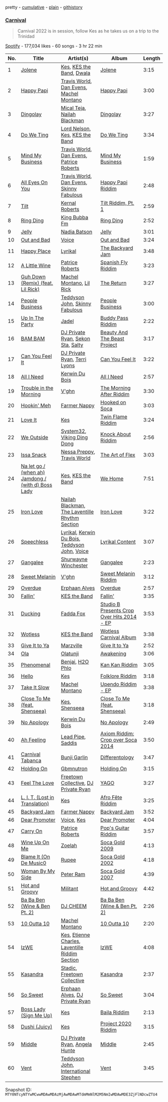 pretty - [cumulative](/playlists/cumulative/37i9dQZF1DX0rM1NjYKMJa.md) - [plain](/playlists/plain/37i9dQZF1DX0rM1NjYKMJa) - [githistory](https://github.githistory.xyz/mackorone/spotify-playlist-archive/blob/main/playlists/plain/37i9dQZF1DX0rM1NjYKMJa)

### [Carnival](https://open.spotify.com/playlist/37i9dQZF1DX0rM1NjYKMJa)

> Carnival 2022 is in session, follow Kes as he takes us on a trip to the Trinidad

[Spotify](https://open.spotify.com/user/spotify) - 177,034 likes - 60 songs - 3 hr 22 min

| No. | Title | Artist(s) | Album | Length |
|---|---|---|---|---|
| 1 | [Jolene](https://open.spotify.com/track/6B1si3DuUOmVaWQ53GijZh) | [Kes](https://open.spotify.com/artist/7E6r9S8qCRfZVCjF1A8do6), [KES the Band](https://open.spotify.com/artist/1dghdU4VhWh2b4BMf3scHH), [Dwala](https://open.spotify.com/artist/2Bk5mmhrQfB0kws2HZbpmT) | [Jolene](https://open.spotify.com/album/3S8m8x31vQLl4I4R4gqA88) | 3:15 |
| 2 | [Happy Papi](https://open.spotify.com/track/39YdhPUMInQJYoUN10pXV6) | [Travis World](https://open.spotify.com/artist/5AVAzwpIu9f3H1oegupPCd), [Dan Evens](https://open.spotify.com/artist/5ZbHn0BqI2WtNqto3qUpzK), [Machel Montano](https://open.spotify.com/artist/6wxP7SSzfvi21Cnl8JicdQ) | [Happy Papi](https://open.spotify.com/album/2toHXbny2GgQQtVcj7kEud) | 3:00 |
| 3 | [Dingolay](https://open.spotify.com/track/4v3Av8xmWJyn0JLBX29h2k) | [Mical Teja](https://open.spotify.com/artist/3hAEV7AsItFtYdftNNxSMu), [Nailah Blackman](https://open.spotify.com/artist/1K23l3n63BTCtIMm0TyS4c) | [Dingolay](https://open.spotify.com/album/1iavPUafWYJWcstenET7ex) | 3:27 |
| 4 | [Do We Ting](https://open.spotify.com/track/6ZcJbYTKZ2ejqTnGjLAXSf) | [Lord Nelson](https://open.spotify.com/artist/0kN50LxxiS4i2Fc4jK9KCI), [Kes](https://open.spotify.com/artist/7E6r9S8qCRfZVCjF1A8do6), [KES the Band](https://open.spotify.com/artist/1dghdU4VhWh2b4BMf3scHH) | [Do We Ting](https://open.spotify.com/album/3lGyckCY8xHswc2ys8e71d) | 3:34 |
| 5 | [Mind My Business](https://open.spotify.com/track/28Nm0rgLcn4OUQTocqoDZO) | [Travis World](https://open.spotify.com/artist/5AVAzwpIu9f3H1oegupPCd), [Dan Evens](https://open.spotify.com/artist/5ZbHn0BqI2WtNqto3qUpzK), [Patrice Roberts](https://open.spotify.com/artist/0crMctn4iXaE3XCHpeBkOt) | [Mind My Business](https://open.spotify.com/album/2e1bm04icZGHLmDKvGBqvY) | 1:59 |
| 6 | [All Eyes On You](https://open.spotify.com/track/4QieCu2lPFsCF36pb5kHcx) | [Travis World](https://open.spotify.com/artist/5AVAzwpIu9f3H1oegupPCd), [Dan Evens](https://open.spotify.com/artist/5ZbHn0BqI2WtNqto3qUpzK), [Skinny Fabulous](https://open.spotify.com/artist/56BHYURgbka2nQbBy8XZ3x) | [Happy Papi Riddim](https://open.spotify.com/album/6f8Ms70jcvIFIttgsikdjb) | 2:48 |
| 7 | [Tilt](https://open.spotify.com/track/4boWnSLvtMns64y7Ns6fYx) | [Kernal Roberts](https://open.spotify.com/artist/7HKpbIsFQsZquxRSSoZiyB) | [Tilt Riddim, Pt\. 1](https://open.spotify.com/album/2uJ638CIojgWY2CA1hFbEi) | 2:59 |
| 8 | [Ring Ding](https://open.spotify.com/track/1kzUFwXQdAC3rkEJS2Zmf0) | [King Bubba Fm](https://open.spotify.com/artist/5c0GuKNlRiK90pq5FPaR78) | [Ring Ding](https://open.spotify.com/album/1MBts8CQTKhPGpr7tYoLnS) | 2:52 |
| 9 | [Jelly](https://open.spotify.com/track/1F5KcJBrfTQF4UoahKrBjM) | [Nadia Batson](https://open.spotify.com/artist/1m1PGW9tdZRXYn85Bh3w9t) | [Jelly](https://open.spotify.com/album/1YnPHz6rVGkZ6PG5APRQJ2) | 3:01 |
| 10 | [Out and Bad](https://open.spotify.com/track/2ycagZcHEqX3rPC44TIf5P) | [Voice](https://open.spotify.com/artist/61buXyJGplh38VDpEaB2ds) | [Out and Bad](https://open.spotify.com/album/3yOplnxQdhPRwwv2IXH9kJ) | 3:24 |
| 11 | [Happy Place](https://open.spotify.com/track/1BSJqgJMLhrp08utzoJDf7) | [Lyrikal](https://open.spotify.com/artist/35KCSzO0sDCLggvo39D9ng) | [The Backyard Jam](https://open.spotify.com/album/5rJPzIYo2g2HOdwbDEnQYe) | 3:48 |
| 12 | [A Little Wine](https://open.spotify.com/track/35EHnUnphbYnA2B5oFBCx6) | [Patrice Roberts](https://open.spotify.com/artist/0crMctn4iXaE3XCHpeBkOt) | [Spanish Fly Riddim](https://open.spotify.com/album/5RUz93zJPiT2Lb8sLMMF8W) | 3:23 |
| 13 | [Guh Down \(Remix\) \(feat\. Lil Rick\)](https://open.spotify.com/track/0fZ8ZJbCcGgiHBVN7TQIk3) | [Machel Montano](https://open.spotify.com/artist/6wxP7SSzfvi21Cnl8JicdQ), [Lil Rick](https://open.spotify.com/artist/1qKzKUnuQsjB83hBZffoq0) | [The Return](https://open.spotify.com/album/4T4qIeRhgBXcGoY5Sc18oq) | 3:27 |
| 14 | [People Business](https://open.spotify.com/track/7rLJbb31h0CC3KIfDxBvzJ) | [Teddyson John](https://open.spotify.com/artist/228J5DyE0af9Z5I5ojm0Fp), [Skinny Fabulous](https://open.spotify.com/artist/56BHYURgbka2nQbBy8XZ3x) | [People Business](https://open.spotify.com/album/6RDhsuM9IPsYwrgaxAQshk) | 3:00 |
| 15 | [Up In The Party](https://open.spotify.com/track/27DPusjnPmFU2ocLC4hUlc) | [Jadel](https://open.spotify.com/artist/7KyDUKtDsgx2cXDCaywYWH) | [Buddy Pass Riddim](https://open.spotify.com/album/4A6riOxllXc7umV09PSViF) | 2:22 |
| 16 | [BAM BAM](https://open.spotify.com/track/6viM8AjIw2kdqx2vqBUiQ4) | [DJ Private Ryan](https://open.spotify.com/artist/1ODw2LIpFN4MPGnah95PBp), [Sekon Sta](https://open.spotify.com/artist/6Jkbr7HmDNtlnBjWL3BdNk), [Salty](https://open.spotify.com/artist/5wTiDWdoGJYXviy2rK8Out) | [Beauty And The Beast Project](https://open.spotify.com/album/4RMF5JlF2DKPTSsJR36Fay) | 3:17 |
| 17 | [Can You Feel It](https://open.spotify.com/track/6Fzy0v8BwwGk38cB45jbzV) | [DJ Private Ryan](https://open.spotify.com/artist/1ODw2LIpFN4MPGnah95PBp), [Terri Lyons](https://open.spotify.com/artist/54Pc87vBkLMKbQfrd7ZWxF) | [Can You Feel It](https://open.spotify.com/album/46f9lGS1JlRVi822uJoJ3J) | 3:22 |
| 18 | [All I Need](https://open.spotify.com/track/6F721B9BrRiEiSTyK554rZ) | [Kerwin Du Bois](https://open.spotify.com/artist/1yzePBgnaJhaFDpgt7MpxA) | [All I Need](https://open.spotify.com/album/5tJt1IXP2O1bI3IOwCFgBy) | 2:57 |
| 19 | [Trouble in the Morning](https://open.spotify.com/track/5fb4ALf0u5HaPhe5cL6mEM) | [V'ghn](https://open.spotify.com/artist/4vJ5CUGTaAXPBNzT8dVWCG) | [The Morning After Riddim](https://open.spotify.com/album/6soIeQllZJBYpOvQU9TGo1) | 3:30 |
| 20 | [Hookin' Meh](https://open.spotify.com/track/7a3UBZZ4md9nJUDQbxqk7W) | [Farmer Nappy](https://open.spotify.com/artist/0zSbNvakUiCGzlvMl7ncaN) | [Hooked on Soca](https://open.spotify.com/album/4O3wKLSGhkJojPEesmcoGu) | 3:03 |
| 21 | [Love It](https://open.spotify.com/track/15mBSt3MhEZF4bilQ1Hgwm) | [Kes](https://open.spotify.com/artist/7E6r9S8qCRfZVCjF1A8do6) | [Twin Flame Riddim](https://open.spotify.com/album/03wfRdMR3Tqt7y4sNJwkxL) | 3:24 |
| 22 | [We Outside](https://open.spotify.com/track/2tQ4YMW7iOA6pbA4Zb87sT) | [System32](https://open.spotify.com/artist/7otiKgm5qrgugGPiW4by20), [Viking Ding Dong](https://open.spotify.com/artist/2vQWBz2IFxhcvg06vd9spK) | [Knock About Riddim](https://open.spotify.com/album/0rjdrM2IvkSXQodZMGEoZw) | 2:56 |
| 23 | [Issa Snack](https://open.spotify.com/track/0cu2dhP6LLltvjCf5BPyYr) | [Nessa Preppy](https://open.spotify.com/artist/17pN02mO1kZSkaic9K3ipT), [Travis World](https://open.spotify.com/artist/5AVAzwpIu9f3H1oegupPCd) | [The Art of Flex](https://open.spotify.com/album/3SzwtY32eeDhTg8W4G1RhF) | 3:03 |
| 24 | [Na let go / \(when ah\) Jamdong / \(with d\) Boss Lady](https://open.spotify.com/track/6DO0S8qugFboC4evtaNlGg) | [Kes](https://open.spotify.com/artist/7E6r9S8qCRfZVCjF1A8do6), [KES the Band](https://open.spotify.com/artist/1dghdU4VhWh2b4BMf3scHH) | [We Home](https://open.spotify.com/album/3gMFkeH1NpKPTEJKPxkIF8) | 7:51 |
| 25 | [Iron Love](https://open.spotify.com/track/4EwRn20k5ZnkcxbFrO9uKs) | [Nailah Blackman](https://open.spotify.com/artist/1K23l3n63BTCtIMm0TyS4c), [The Laventille Rhythm Section](https://open.spotify.com/artist/3V4EFIE13KbL8DLzY9H9IZ) | [Iron Love](https://open.spotify.com/album/47kFlAJrG9o0cnlxC9OhZV) | 3:22 |
| 26 | [Speechless](https://open.spotify.com/track/5iINY7Sjbp5p6dLWBuyFTE) | [Lyrikal](https://open.spotify.com/artist/35KCSzO0sDCLggvo39D9ng), [Kerwin Du Bois](https://open.spotify.com/artist/1yzePBgnaJhaFDpgt7MpxA), [Teddyson John](https://open.spotify.com/artist/228J5DyE0af9Z5I5ojm0Fp), [Voice](https://open.spotify.com/artist/61buXyJGplh38VDpEaB2ds) | [Lyrikal Content](https://open.spotify.com/album/3AJcUJq9QTnnCwn0GeVQEE) | 3:07 |
| 27 | [Gangalee](https://open.spotify.com/track/629yNmA7IpRbI2fORz2xs7) | [Shurwayne Winchester](https://open.spotify.com/artist/2dqzb4OvhCxwr9ogGBEsQx) | [Gangalee](https://open.spotify.com/album/6FcQ8PQ8CEpVvaif04qKy2) | 2:23 |
| 28 | [Sweet Melanin](https://open.spotify.com/track/7CQtlU7OHnGgDhQGQ186Cp) | [V'ghn](https://open.spotify.com/artist/4vJ5CUGTaAXPBNzT8dVWCG) | [Sweet Melanin Riddim](https://open.spotify.com/album/4ezxMnPboVtUWXzAo8TAUp) | 3:12 |
| 29 | [Overdue](https://open.spotify.com/track/2WrTWu4NveSrw7rrzP8rjs) | [Erphaan Alves](https://open.spotify.com/artist/7JCisiTi3MGNkDHIXuEf0w) | [Overdue](https://open.spotify.com/album/4FegSpedKbzfPkmhjUbzd3) | 2:57 |
| 30 | [Fallin'](https://open.spotify.com/track/53Uxhu7xAUjKcxcomTuMbw) | [KES the Band](https://open.spotify.com/artist/1dghdU4VhWh2b4BMf3scHH) | [Fallin'](https://open.spotify.com/album/1c5nGXS3kzA8cI5kg0G9nN) | 3:35 |
| 31 | [Ducking](https://open.spotify.com/track/1ec8eWlZSWg4djoQaMrI1u) | [Fadda Fox](https://open.spotify.com/artist/52wGOFV1AYyda1VRjsb5wK) | [Studio B Presents Crop Over Hits 2014 \- EP](https://open.spotify.com/album/4mukCjOR9dpnHqhLTwDequ) | 3:53 |
| 32 | [Wotless](https://open.spotify.com/track/6G6dpFTQdc4K9WCdrcZFTr) | [KES the Band](https://open.spotify.com/artist/1dghdU4VhWh2b4BMf3scHH) | [Wotless Carnival Album](https://open.spotify.com/album/6dshwirRnKoFDCC9VQJhTr) | 3:38 |
| 33 | [Give It to Ya](https://open.spotify.com/track/75jyBlvlVkSgjXiQDTWUeS) | [Marzville](https://open.spotify.com/artist/0EW8oVadcmlxZevZFlPm9P) | [Give It to Ya](https://open.spotify.com/album/0iopXsva2XNBdBJgUcE5Vc) | 2:52 |
| 34 | [Ola](https://open.spotify.com/track/60pyY398ZW4YAt2onJXy09) | [Olatunji](https://open.spotify.com/artist/04pf773tnBOux7gJaH108H) | [Awakening](https://open.spotify.com/album/4mulptpng0JbhJANmFo9x4) | 3:06 |
| 35 | [Phenomenal](https://open.spotify.com/track/0je6V9ncHTbyl1kXDo5RXc) | [Benjai](https://open.spotify.com/artist/7mD8DNhQrjw6SmuWoMTlo8), [H2O Phlo](https://open.spotify.com/artist/0H1pzsWlSZ7e2lrl3DoWN2) | [Kan Kan Riddim](https://open.spotify.com/album/04tLlQLSO4qOyFVDZyhG3Y) | 3:05 |
| 36 | [Hello](https://open.spotify.com/track/3Hc5FvTzjtxF7DmOK6MaXV) | [Kes](https://open.spotify.com/artist/7E6r9S8qCRfZVCjF1A8do6) | [Folklore Riddim](https://open.spotify.com/album/6eRhLfRy1CbGTD0fkSrJob) | 3:18 |
| 37 | [Take It Slow](https://open.spotify.com/track/1iryjSYClTtJrMecoW8JZy) | [Machel Montano](https://open.spotify.com/artist/6wxP7SSzfvi21Cnl8JicdQ) | [Upendo Riddim \- EP](https://open.spotify.com/album/2QMYusR4MtvMil9hAA6vJB) | 3:38 |
| 38 | [Close To Me \(feat\. Shenseea\)](https://open.spotify.com/track/4mVaLB19eDIiEY1m30XGeT) | [Kes](https://open.spotify.com/artist/7E6r9S8qCRfZVCjF1A8do6), [Shenseea](https://open.spotify.com/artist/1OFOShsIbhy1l5x73yuVyB) | [Close To Me \(feat\. Shenseea\)](https://open.spotify.com/album/2DaiYfiOZuF7vg9JIuKavf) | 3:18 |
| 39 | [No Apology](https://open.spotify.com/track/5HxPAd9PWcmSz55INDqx1W) | [Kerwin Du Bois](https://open.spotify.com/artist/1yzePBgnaJhaFDpgt7MpxA) | [No Apology](https://open.spotify.com/album/4xBzYe6nv1n6vLXYAD1awh) | 2:49 |
| 40 | [Ah Feeling](https://open.spotify.com/track/1JV7f0LQqk1pSTxobPRJoI) | [Lead Pipe](https://open.spotify.com/artist/0pkzJ3QKFO7psSnObYpoh0), [Saddis](https://open.spotify.com/artist/3HojWTmKQLc551be6992rL) | [Axiom Riddim: Crop over Soca 2014](https://open.spotify.com/album/7qrUCHyKSqmgpJEpTMPN3Y) | 3:50 |
| 41 | [Carnival Tabanca](https://open.spotify.com/track/7hkxLRJsB7aratKW1FvtcX) | [Bunji Garlin](https://open.spotify.com/artist/6nPHDCN7qmxO86eN1grP54) | [Differentology](https://open.spotify.com/album/3KU878aDWMso8fbh7JCI1a) | 3:47 |
| 42 | [Holding On](https://open.spotify.com/track/7iPTMRUZ8N3V3mwo9pA1xw) | [Gbmnutron](https://open.spotify.com/artist/4EfvuRX05W5WiDkij0nTbq) | [Holding On](https://open.spotify.com/album/73UACCTyeqFA7f2GSNNJSZ) | 3:15 |
| 43 | [Feel The Love](https://open.spotify.com/track/7r2M83V4U7ijVWc8HAWr3f) | [Freetown Collective](https://open.spotify.com/artist/4OD7vSNDpVB2VxTbifT8fG), [DJ Private Ryan](https://open.spotify.com/artist/1ODw2LIpFN4MPGnah95PBp) | [YAGO](https://open.spotify.com/album/2a0t7RwWIBIsIp1vlxXycA) | 3:27 |
| 44 | [L\. I\. T\. \(Lost in Translation\)](https://open.spotify.com/track/0TryJbvuNbZn0LUWyGcDJb) | [Kes](https://open.spotify.com/artist/7E6r9S8qCRfZVCjF1A8do6) | [Afro Fête Riddim](https://open.spotify.com/album/1bB34ugy3GusO8j0TrsT9n) | 3:25 |
| 45 | [Backyard Jam](https://open.spotify.com/track/4xuhqWMdrPHJdwgtWD6RhQ) | [Farmer Nappy](https://open.spotify.com/artist/0zSbNvakUiCGzlvMl7ncaN) | [Backyard Jam](https://open.spotify.com/album/07jPejwNAXOKmEVGxj2yGb) | 3:52 |
| 46 | [Dear Promoter](https://open.spotify.com/track/4WMQmMmceazgRSRr7har02) | [Voice](https://open.spotify.com/artist/61buXyJGplh38VDpEaB2ds), [Kes](https://open.spotify.com/artist/7E6r9S8qCRfZVCjF1A8do6) | [Dear Promoter](https://open.spotify.com/album/4ChVmq8YxUPa0F6oaAXkiW) | 4:04 |
| 47 | [Carry On](https://open.spotify.com/track/4trbSqUbXaoBoAPLKu2Ydb) | [Patrice Roberts](https://open.spotify.com/artist/0crMctn4iXaE3XCHpeBkOt) | [Pop's Guitar Riddim](https://open.spotify.com/album/4wQOygGteHTa1gxraUG5zg) | 3:57 |
| 48 | [Wine Up On Me](https://open.spotify.com/track/4V1sxTLIM6lDwBwCXoTmoN) | [Zoelah](https://open.spotify.com/artist/0nk75ngoAM8dp0z5IRPTqD) | [Soca Gold 2009](https://open.spotify.com/album/7cuPfx45vZRitCnf6mIpra) | 4:13 |
| 49 | [Blame It \(On De Music0](https://open.spotify.com/track/5cbjvGUyRNzga1D4ym5ysm) | [Rupee](https://open.spotify.com/artist/60TYV12IFUaDfnUA0S67zb) | [Soca Gold 2002](https://open.spotify.com/album/1PUWTrzuAUhRtQ9uCdCEfs) | 4:18 |
| 50 | [Woman By My Side](https://open.spotify.com/track/4yF8SCRZcXYrwrd6DDjoOu) | [Peter Ram](https://open.spotify.com/artist/7xUZfFcaiX4osJ4wGmpqjQ) | [Soca Gold 2007](https://open.spotify.com/album/1Dhb5q5N4bb3Ev753FThcm) | 4:39 |
| 51 | [Hot and Groovy](https://open.spotify.com/track/5ufDDOz8dT9bW9tjegZ6DB) | [Militant](https://open.spotify.com/artist/690ABcoCdRI94KVCiFwhoj) | [Hot and Groovy](https://open.spotify.com/album/05BvK7qOUP4YLJxrAGaLC5) | 4:42 |
| 52 | [Ba Ba Ben \(Wine & Ben Pt\. 2\)](https://open.spotify.com/track/1QNYJ6R4zW90nEyjvWnTjt) | [DJ CHEEM](https://open.spotify.com/artist/73srMZV12x8XvV4r8VekHZ) | [Ba Ba Ben \(Wine & Ben Pt\. 2\)](https://open.spotify.com/album/4PHvt5nQcyhapIxtD9rcT7) | 2:26 |
| 53 | [10 Outta 10](https://open.spotify.com/track/7pLekRLFessQEXoPhw5jB3) | [Machel Montano](https://open.spotify.com/artist/6wxP7SSzfvi21Cnl8JicdQ) | [10 Outta 10](https://open.spotify.com/album/1Ekae0nx8S2LySjBnMb1hq) | 2:20 |
| 54 | [IzWE](https://open.spotify.com/track/4LEMcQoso6qr8Gi1hz3bdp) | [Kes](https://open.spotify.com/artist/7E6r9S8qCRfZVCjF1A8do6), [Etienne Charles](https://open.spotify.com/artist/4JykHd21q5YnsKDekqnqD3), [Laventille Riddim Section](https://open.spotify.com/artist/3KEToqcuTsWYMB93XZHR20) | [IzWE](https://open.spotify.com/album/5GEc3z0zW4J4CrmjVcVqXz) | 4:08 |
| 55 | [Kasandra](https://open.spotify.com/track/465uwaHwIbasa0Q4EcK3YM) | [Stadic](https://open.spotify.com/artist/4mk1ScvOUkuQzzCZpT6bc0), [Freetown Collective](https://open.spotify.com/artist/4OD7vSNDpVB2VxTbifT8fG) | [Kasandra](https://open.spotify.com/album/2qxti8VFUyX4aQXIKohedA) | 2:37 |
| 56 | [So Sweet](https://open.spotify.com/track/02w48ldiaiEY1Sc2Mga6Yt) | [Erphaan Alves](https://open.spotify.com/artist/7JCisiTi3MGNkDHIXuEf0w), [DJ Private Ryan](https://open.spotify.com/artist/1ODw2LIpFN4MPGnah95PBp) | [So Sweet](https://open.spotify.com/album/7C3lQxKzE5bnOjb2A6Xrxj) | 3:04 |
| 57 | [Boss Lady \(Sign Me Up\)](https://open.spotify.com/track/6PR1VSJ3fAnZpRrgIAYgXJ) | [Kes](https://open.spotify.com/artist/7E6r9S8qCRfZVCjF1A8do6) | [Baila Riddim](https://open.spotify.com/album/7k8okFoxLMVcK8sptO5ZmS) | 2:13 |
| 58 | [Dushi \(Juicy\)](https://open.spotify.com/track/3wRwxgYqoiWWAIZXILA0u7) | [Kes](https://open.spotify.com/artist/7E6r9S8qCRfZVCjF1A8do6) | [Project 2020 Riddim](https://open.spotify.com/album/5HWlancr8FD18sbtDX8mtg) | 3:15 |
| 59 | [Middle](https://open.spotify.com/track/3o5bbcji9zTkMbjZRJwNQ8) | [DJ Private Ryan](https://open.spotify.com/artist/1ODw2LIpFN4MPGnah95PBp), [Angela Hunte](https://open.spotify.com/artist/7rEqtNYXSDePQHdZNiLN6L) | [Middle](https://open.spotify.com/album/6ZMl4RcfU3LfWX6YvqDiYr) | 2:45 |
| 60 | [Vent](https://open.spotify.com/track/4NRJJgLr3fC9PFIvMs3E2R) | [Teddyson John](https://open.spotify.com/artist/228J5DyE0af9Z5I5ojm0Fp), [International Stephen](https://open.spotify.com/artist/66q1BiIjgYt2BAK8BOg0Y6) | [Vent](https://open.spotify.com/album/37VNibWW91ZQfBCtCS9BIc) | 3:45 |

Snapshot ID: `MTY0NTcyNTYwMCwwMDAwMDAzMjAwMDAwMTdmMmNlM2M5NmIwMDAwMDE3ZjFlNDcwZTU4`